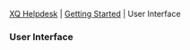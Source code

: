 ---
---
[XQ Helpdesk](http://help.exquance.com) | [Getting Started](/getstarted/intro.html) | User Interface

### User Interface
